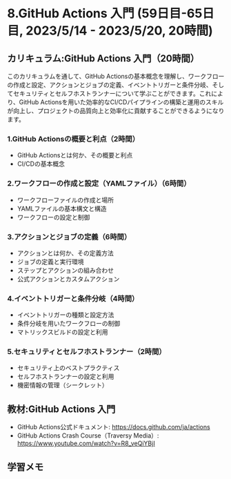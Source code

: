 # 8.GitHub Actions 入門 (59日目-65日目, 2023/5/14 - 2023/5/20, 20時間)

## カリキュラム:GitHub Actions 入門（20時間）
このカリキュラムを通して、GitHub Actionsの基本概念を理解し、ワークフローの作成と設定、アクションとジョブの定義、イベントトリガーと条件分岐、そしてセキュリティとセルフホストランナーについて学ぶことができます。これにより、GitHub Actionsを用いた効率的なCI/CDパイプラインの構築と運用のスキルが向上し、プロジェクトの品質向上と効率化に貢献することができるようになります。
### 1.GitHub Actionsの概要と利点（2時間）
- GitHub Actionsとは何か、その概要と利点
- CI/CDの基本概念
### 2.ワークフローの作成と設定（YAMLファイル）（6時間）
- ワークフローファイルの作成と場所
- YAMLファイルの基本構文と構造
- ワークフローの設定と制御
### 3.アクションとジョブの定義（6時間）
- アクションとは何か、その定義方法
- ジョブの定義と実行環境
- ステップとアクションの組み合わせ
- 公式アクションとカスタムアクション
### 4.イベントトリガーと条件分岐（4時間）
- イベントトリガーの種類と設定方法
- 条件分岐を用いたワークフローの制御
- マトリックスビルドの設定と利用
### 5.セキュリティとセルフホストランナー（2時間）
- セキュリティ上のベストプラクティス
- セルフホストランナーの設定と利用
- 機密情報の管理（シークレット）

## 教材:GitHub Actions 入門
- GitHub Actions公式ドキュメント: https://docs.github.com/ja/actions
- GitHub Actions Crash Course（Traversy Media）: https://www.youtube.com/watch?v=R8_veQiYBjI



## 学習メモ